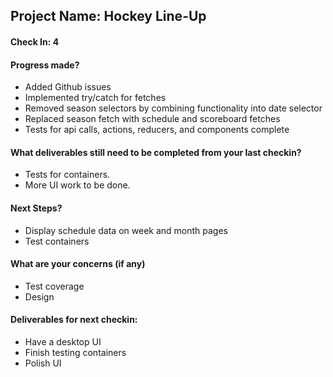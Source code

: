 ## Project Name: Hockey Line-Up

#### Check In: 4

#### Progress made?

* Added Github issues
* Implemented try/catch for fetches
* Removed season selectors by combining functionality into date selector
* Replaced season fetch with schedule and scoreboard fetches
* Tests for api calls, actions, reducers, and components complete

#### What deliverables still need to be completed from your last checkin?

* Tests for containers.
* More UI work to be done.

#### Next Steps?

* Display schedule data on week and month pages
* Test containers

#### What are your concerns (if any)

* Test coverage
* Design

#### Deliverables for next checkin:

* Have a desktop UI
* Finish testing containers
* Polish UI
